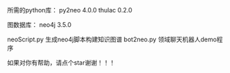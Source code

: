所需的python库：
py2neo             4.0.0
thulac             0.2.0

图数据库：
neo4j              3.5.0

neoScript.py       生成neo4j脚本构建知识图谱
bot2neo.py         领域聊天机器人demo程序

如果对你有帮助，请点个star谢谢！！！
